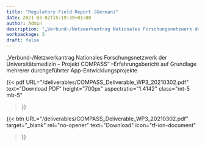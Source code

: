 ```yaml
---
title: "Regulatory Field Report (German)"
date: 2021-03-02T15:19:39+01:00
author: Admin
description: "„Verbund-/Netzwerkantrag Nationales Forschungsnetzwerk der Universitätsmedizin – Projekt COMPASS“ –Erfahrungsbericht auf Grundlage mehrerer durchgeführter App-Entwicklungsprojekte"
workpackage: 3
draft: false
---
```


„Verbund-/Netzwerkantrag Nationales Forschungsnetzwerk der Universitätsmedizin – Projekt COMPASS“ –Erfahrungsbericht auf Grundlage mehrerer durchgeführter App-Entwicklungsprojekte

{{< pdf
    URL="/deliverables/COMPASS_Deliverable_WP3_20210302.pdf"
    text="Download PDF"
    height="700px"
    aspectratio="1.4142"
    class="mt-5 mb-5"
>}}

{{< btn
        URL="/deliverables/COMPASS_Deliverable_WP3_20210302.pdf"
        target="_blank"
        rel="no-opener"
        text="Download"
        icon="tf-ion-document"
>}}

